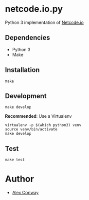 # netcode.io.py
Python 3 implementation of [Netcode.io](netcode.io)


## Dependencies
- Python 3
- Make


## Installation
```
make
```


## Development
```
make develop
```
__Recommended__: Use a Virtualenv
```
virtualenv -p $(which python3) venv
source venv/bin/activate
make develop
```


## Test
```
make test
```


# Author
- [Alex Conway](https://github.com/abconway)
